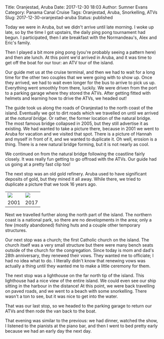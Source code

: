 Title: Oranjestad, Aruba
Date: 2017-12-30 18:03
Author: Sumner Evans
Category: Panama Canal Cruise
Tags: Oranjestad, Aruba, Snorkelling, ATVs
Slug: 2017-12-30-oranjestad-aruba
Status: published

Today we were in Aruba, but we didn't arrive until late morning. I woke up late,
so by the time I got upstairs, the daily ping pong tournament had begun. I
participated, then I ate breakfast with the Normandeau's, Alex and Eric's
family.

Then I played a bit more ping pong (you're probably seeing a pattern here) and
then ate lunch. At this point we'd arrived in Aruba, and it was time to get off
the boat for our tour: an ATV tour of the island.

Our guide met us at the cruise terminal, and then we had to wait for a long time
for the other two couples that we were going with to show up. Once they arrived,
we had to wait even longer for the bus to arrive to pick us up. Everything went
smoothly from there, luckily. We were driven from the port to a parking garage
where they stored the ATVs. After getting fitted with helmets and learning how
to drive the ATVs, we headed out!

The guide took us along the roads of Oranjestad to the north coast of the
island. Eventually we got to dirt roads which we travelled on until we arrived
at the *natural bridge*. Or rather, the former location of the natural bridge.
The most famous bridge collapsed in 2005, but they still advertise it as
existing. We had wanted to take a picture there, because in 2001 we went to
Aruba for vacation and we visited that spot. There is a picture of Hannah and
myself in front of it, and we wanted to duplicate it. Oh well, erosion is a
thing. There is a new natural bridge forming, but it is not nearly as cool.

We continued on from the natural bridge following the coastline fairly closely.
It was really fun getting to go offroad with the ATVs. Our guide had us going at
a pretty fast clip too!

The next stop was an old gold refinery. Aruba used to have significant deposits
of gold, but they mined it all away. While there, we tried to duplicate a
picture that we took 16 years ago.


<table>
  <tr>
    <td width="50%">
      <a href="{filename}/images/panama-canal-cruise/aruba1.jpg" target="_blank">
        <img src="{filename}/images/panama-canal-cruise/aruba1.jpg" />
      </a>
    </td>
    <td width="50%">
      <a href="{filename}/images/panama-canal-cruise/aruba2.jpg" target="_blank">
        <img src="{filename}/images/panama-canal-cruise/aruba2.jpg" />
      </a>
    </td>
  </tr>
  <tr>
    <td align="center">
      2001
    </td>
    <td align="center">
      2017
    </td>
  </tr>
</table>

Next we travelled further along the north part of the island. The northern coast
is a national park, so there are no developments in the area; only a few (mostly
abandoned) fishing huts and a couple other temporary structures.

Our next stop was a church; the first Catholic church on the island. The church
itself was a very small structure but there were many bench seats outside of the
church for the congregation. Since today is mom and dad's 28th anniversary, they
renewed their vows. They wanted me to officiate; I had no idea what to do. I
literally didn't know that renewing vows was actually a thing until they wanted
me to make a little ceremony for them.

The next stop was a lighthouse on the far north tip of the island. This
lighthouse had a nice view of the entire island. We could even see our ship
sitting in the harbour in the distance! At this point, we were back travelling
on paved roads, and we went to a beach with some snorkelling. There wasn't a ton
to see, but it was nice to get into the water.

That was our last stop, so we headed to the parking garage to return our ATVs
and then rode the van back to the boat.

That evening was similar to the previous: we had dinner, watched the show, I
listened to the pianists at the piano bar, and then I went to bed pretty early
because we had an early day the next day.
